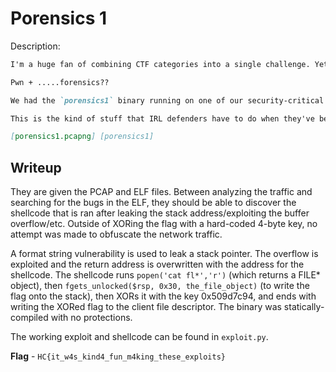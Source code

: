 # Porensics 1
Description:
```markdown
I'm a huge fan of combining CTF categories into a single challenge. Yet, to this day, there's one mashup I've never seen: 

Pwn + .....forensics??

We had the `porensics1` binary running on one of our security-critical servers that attackers somehow got access to. We're not exactly sure how they got on, but we think it was through this service. Luckily, we keep copies of our network traffic for situations just like this. Can you figure out how they got in and what they did? They left no trace on the host.

This is the kind of stuff that IRL defenders have to do when they've been compromised by a zero day.

[porensics1.pcapng] [porensics1]
```

## Writeup
They are given the PCAP and ELF files. Between analyzing the traffic and searching for the bugs in the ELF, they should be able to discover the shellcode that is ran after leaking the stack address/exploiting the buffer overflow/etc. Outside of XORing the flag with a hard-coded 4-byte key, no attempt was made to obfuscate the network traffic.

A format string vulnerability is used to leak a stack pointer. The overflow is exploited and the return address is overwritten with the address for the shellcode. The shellcode runs `popen('cat fl*','r')` (which returns a FILE* object), then `fgets_unlocked($rsp, 0x30, the_file_object)` (to write the flag onto the stack), then XORs it with the key 0x509d7c94, and ends with writing the XORed flag to the client file descriptor. The binary was statically-compiled with no protections.

The working exploit and shellcode can be found in `exploit.py`.

**Flag** - `HC{it_w4s_kind4_fun_m4king_these_exploits}`